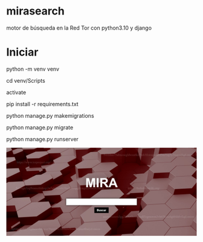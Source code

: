 # mirasearch

motor de búsqueda en la Red Tor con python3.10 y django

# Iniciar

python -m venv venv

cd venv/Scripts

activate

pip install -r requirements.txt

python manage.py makemigrations

python manage.py migrate

python manage.py runserver

<p align="center">
  <img src="mirasearch.JPG">
</p>


